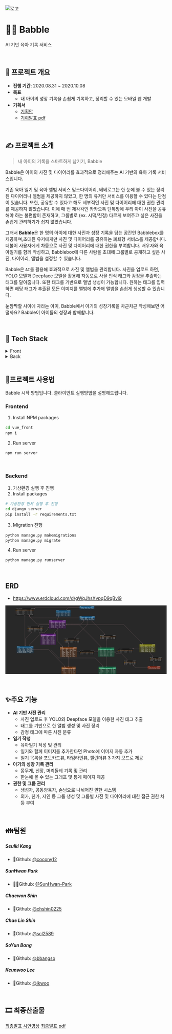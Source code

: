 ![로고](../로고.png)

# 👶🏻 Babble

AI 기반 육아 기록 서비스

<br>

## 📆 프로젝트 개요

- **진행 기간**: 2020.08.31 ~ 2020.10.08
- **목표**
  - 내 아이의 성장 기록을 손쉽게 기록하고, 정리할 수 있는 모바일 웹 개발
- **기획서**
  - <a href="documentation/Proposal/육아일기_기획서.pdf">기획안</a>
  - <a href="documentation/Proposal/기획발표피피티.pdf">기획발표 pdf</a>

<br>

## ✍ 프로젝트 소개

> 내 아이의 기록을 스마트하게 남기기, Babble

Babble은 아이의 사진 및 다이어리를 효과적으로 정리해주는 AI 기반의 육아 기록 서비스입니다.

기존 육아 일기 및 육아 앨범 서비스 맘스다이어리, 베베로그는 한 눈에 볼 수 있는 정리된 다이어리나 앨범을 제공하지 않았고, 한 명의 유저만 서비스를 이용할 수 있다는 단점이 있습니다. 또한, 공유할 수 있다고 해도 세부적인 사진 및 다이어리에 대한 권한 관리를 제공하지 않았습니다. 이에 매 번 제각각인 카카오톡 단톡방에 우리 아이 사진을 공유해야 하는 불편함이 존재하고, 그룹별로 (ex. 시댁/친정) 다르게 보여주고 싶은 사진을 손쉽게 관리하기가 쉽지 않았습니다.

그래서 **Babble**은 한 명의 아이에 대한 사진과 성장 기록을 담는 공간인 Babblebox를 제공하며,초대된 유저에게만 사진 및 다이어리를  공유하는 폐쇄형 서비스를 제공합니다. 더불어 사용자에게 차등으로 사진 및 다이어리에 대한 권한을 부여합니다. 배우자와 육아일기를 함께 작성하고, Babblebox에 다른 사람을 초대해 그룹별로 공개하고 싶은 사진, 다이어리, 앨범을 설정할 수 있습니다.

Babble은 `AI`를 활용해 효과적으로 사진 및 앨범을 관리합니다. 사진을 업로드 하면, YOLO 모델과 Deepface 모델을 활용해 자동으로 사물 인식 태그와 감정을 추출하는 태그를 달아줍니다. 또한 태그를 기반으로 앨범 생성이 가능합니다. 원하는 태그를 입력하면 해당 태그가 추출된 모든 이미지를 앨범에 추가해 앨범을 손쉽게 생성할 수 있습니다. 

눈깜짝할 사이에 자라는 아이, Babble에서 아기의 성장기록을 차근차근 작성해보면 어떨까요? Babble이 아이들의 성장과 함께합니다.

<br>

## 🔧 Tech Stack

<details>
    <summary>Front</summary>
    <ul>
        <li>Vue CLI</li>
        <li>Vuex</li>
        <li>Vuetify</li>
        <li>Font Awesome</li>
        <li>Sweet Alert 2</li>
        <li>chart.js</li>
        <li>vue2editor</li>
        <li>Firebase</li>
    </ul>
</details>

<details>
    <summary>Back</summary>
    <ul>
        <li>Django</li>
        <li>MySQL</li>
        <li>Swagger</li>
        <li>E2C</li>
    </ul>
</details>

<br>

## 📝프로젝트 사용법

Babble 시작 방법입니다. 클라이언트 실행방법을 설명해드립니다.

### Frontend

1. Install NPM packages

```bash
cd vue_front
npm i
```

2. Run server

```
npm run server
```

<br>

### Backend

1. 가상환경 실행 후 진행
2. Install packages

```bash
# 가상환경 먼저 실행 후 진행
cd django_server
pip install -r requirements.txt
```

3. Migration 진행

```
python manage.py makemigrations
python manage.py migrate
```

4. Run server

```
python manage.py runserver
```

<br>


## ERD

- https://www.erdcloud.com/d/gWqJhsXvpqD9qBvi9

![Babble](Babble.png)

<br>

## ✨주요 기능

- **AI 기반 사진 관리**
  - 사진 업로드 후 YOLO와 Deepface 모델을 이용한 사진 태그 추출
  - 태그를 기반으로 한 앨범 생성 및 사진 정리
  - 감정 태그에 따른 사진 분류
- **일기 작성**
  - 육아일기 작성 및 관리
  - 일기와 함께 이미지를 추가한다면 Photo에 이미지 자동 추가
  - 일기 목록을 포토카드뷰, 타임라인뷰, 캘린더뷰 3 가지 모드로 제공
- **아기의 성장 기록 관리**
  -  몸무게, 신장, 머리둘레 기록 및 관리
  - 한눈에 볼 수 있는 그래프 및 통계 페이지 제공
- **권한 및 그룹 관리**
  - 생성자, 공동양육자, 손님으로 나뉘어진 권한 시스템
  - 외가, 친가, 지인 등 그룹 생성 및 그룹별 사진 및 다이어리에 대한 접근 권한 차등 부여

<br>

## 👪팀원

##### **Seulki Kang**

- 🍺Github: [@cocony12](https://github.com/cocony12)

##### **SunHwan Park**

- 🧙‍♂️Github: [@SunHwan-Park](https://github.com/SunHwan-Park)

##### **Chaewon Shin**  

- 🌮Github: [@chshin0225](https://github.com/chshin0225)

##### **Chae Lin Shin**

- 🍒Github: [@scl2589](https://github.com/scl2589)

##### **SoYun Bang**

- 🥨Github: [@bbangso](https://github.com/bbangso)

##### **Keunwoo Lee**

- 💪Github: [@lkwoo](https://github.com/lkwoo)

<br>

## 🎞 최종산출물

<a href="">최종발표 시연영상</a>
<a href="documentation/Presentation/Babble_presentation.pdf">최종발표 pdf</a>